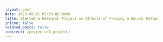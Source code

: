 ```yaml
---
layout: post
date: 2023-08-01 07:59:00-0400
title: Started a Research Project on Affects of Pruning a Neural Network, under Prof. Nipun Batra.
inline: false
related_posts: false
redirect: /projects/8_project/
---
```


